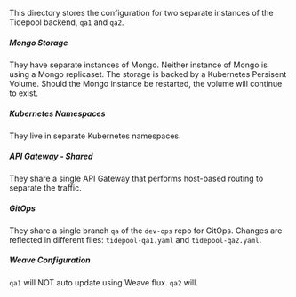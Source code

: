 This directory stores the configuration for two separate instances of the Tidepool backend, `qa1` and `qa2`.

##### Mongo Storage
They have separate instances of Mongo.  Neither instance of Mongo is using a Mongo replicaset.  The storage is backed by a Kubernetes Persisent Volume.  Should the Mongo instance be restarted, the volume will continue to exist.

##### Kubernetes Namespaces
They live in separate Kubernetes namespaces. 

##### API Gateway - Shared
They share a single API Gateway that performs host-based routing to separate the traffic. 

##### GitOps
They share a single branch `qa` of the `dev-ops` repo for GitOps.  Changes are reflected in different files: `tidepool-qa1.yaml` and `tidepool-qa2.yaml`.

##### Weave Configuration
`qa1` will NOT auto update using Weave flux.  `qa2` will.
